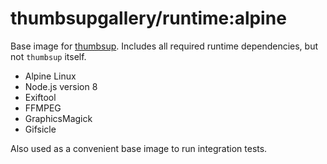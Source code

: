 # thumbsupgallery/runtime:alpine

Base image for [thumbsup](https://www.npmjs.com/package/thumbsup).
Includes all required runtime dependencies, but not `thumbsup` itself.

- Alpine Linux
- Node.js version 8
- Exiftool
- FFMPEG
- GraphicsMagick
- Gifsicle

Also used as a convenient base image to run integration tests.
